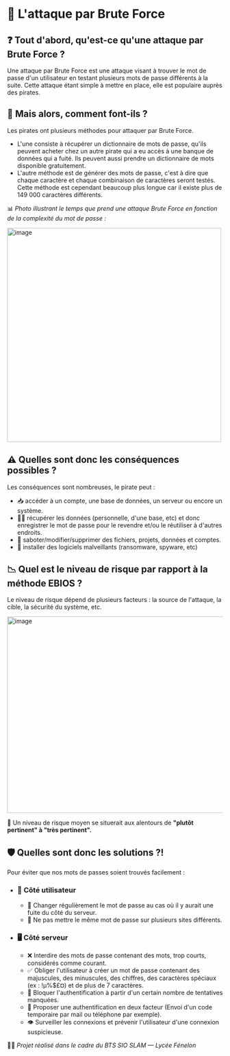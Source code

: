 # 🔐 L'attaque par Brute Force

## ❓ **Tout d'abord, qu'est-ce qu'une attaque par Brute Force ?**
Une attaque par Brute Force est une attaque visant à trouver le mot de passe d'un utilisateur en testant plusieurs mots de passe différents à la suite.
Cette attaque étant simple à mettre en place, elle est populaire auprès des pirates.

## 🧠 **Mais alors, comment font-ils ?**
Les pirates ont plusieurs méthodes pour attaquer par Brute Force. 
 - L'une consiste à récupérer un dictionnaire de mots de passe, qu'ils peuvent acheter chez un autre pirate qui a eu accès à une banque de données qui a fuité. Ils peuvent aussi prendre un dictionnaire de mots disponible gratuitement.
 - L'autre méthode est de générer des mots de passe, c'est à dire que chaque caractère et chaque combinaison de caractères seront testés. Cette méthode est cependant beaucoup plus longue car il existe plus de 149 000 caractères différents.

📊 *Photo illustrant le temps que prend une attaque Brute Force en fonction de la complexité du mot de passe :* 

<img width="500" height="500" alt="image" src="https://images.squarespace-cdn.com/content/v1/5ffe234606e5ec7bfc57a7a3/460ce679-5d87-4fa4-8151-39dd0446f4bf/2025+Hive+Systems+Password+Table?format=2500w" />

## ⚠️ **Quelles sont donc les conséquences possibles ?**
Les conséquences sont nombreuses, le pirate peut :
 - 📥 accéder à un compte, une base de données, un serveur ou encore un système.
 - 🕵️‍♂️ récupérer les données (personnelle, d'une base, etc) et donc enregistrer le mot de passe pour le revendre et/ou le réutiliser à d'autres endroits.
 - 🧨 saboter/modifier/supprimer des fichiers, projets, données et comptes.
 - 🦠 installer des logiciels malveillants (ransomware, spyware, etc)

## 📉 **Quel est le niveau de risque par rapport à la méthode EBIOS ?**
Le niveau de risque dépend de plusieurs facteurs : la source de l'attaque, la cible, la sécurité du système, etc.

<img width="859" height="459" alt="image" src="https://github.com/user-attachments/assets/0f2b94e0-1490-4c39-b0b3-f70915bed7e6" />

📌 Un niveau de risque moyen se situerait aux alentours de **"plutôt pertinent" à "très pertinent".**

## 🛡️ **Quelles sont donc les solutions ?!**
Pour éviter que nos mots de passes soient trouvés facilement :
 - ### 👤 **Côté utilisateur**
   - 🔄 Changer régulièrement le mot de passe au cas où il y aurait une fuite du côté du serveur.
   - 🚫 Ne pas mettre le même mot de passe sur plusieurs sites différents.
 - ### 🖥️ **Côté serveur**
   - ❌ Interdire des mots de passe contenant des mots, trop courts, considérés comme courant.
   - ✅ Obliger l'utilisateur à créer un mot de passe contenant des majuscules, des minuscules, des chiffres, des caractères spéciaux (ex : !µ%$£¤) et de plus de 7 caractères.
   - 🔐 Bloquer l'authentification à partir d'un certain nombre de tentatives manquées.
   - 📲 Proposer une authentification en deux facteur (Envoi d'un code temporaire par mail ou téléphone par exemple).
   - 👁️ Surveiller les connexions et prévenir l'utilisateur d'une connexion suspicieuse.

👩‍💻 *Projet réalisé dans le cadre du BTS SIO SLAM — Lycée Fénelon*
